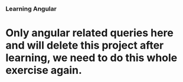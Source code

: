 ### Learning Angular 
# Only angular related queries here and will delete this project after learning, we need to do this whole exercise again.
